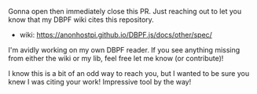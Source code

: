 Gonna open then immediately close this PR. Just reaching out to let you know that my DBPF wiki cites this repository.
- wiki: https://anonhostpi.github.io/DBPF.js/docs/other/spec/

I'm avidly working on my own DBPF reader. If you see anything missing from either the wiki or my lib, feel free let me know (or contribute)!

I know this is a bit of an odd way to reach you, but I wanted to be sure you knew I was citing your work! Impressive tool by the way!
